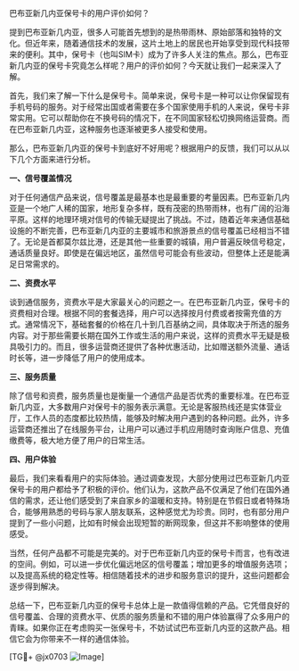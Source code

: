 巴布亚新几内亚保号卡的用户评价如何？

提到巴布亚新几内亚，很多人可能首先想到的是热带雨林、原始部落和独特的文化。但近年来，随着通信技术的发展，这片土地上的居民也开始享受到现代科技带来的便利。其中，保号卡（也叫SIM卡）成为了许多人关注的焦点。那么，巴布亚新几内亚的保号卡究竟怎么样呢？用户的评价如何？今天就让我们一起来深入了解。

首先，我们来了解一下什么是保号卡。简单来说，保号卡是一种可以让你保留现有手机号码的服务。对于经常出国或者需要在多个国家使用手机的人来说，保号卡非常实用。它可以帮助你在不换号码的情况下，在不同国家轻松切换网络运营商。而在巴布亚新几内亚，这种服务也逐渐被更多人接受和使用。

那么，巴布亚新几内亚的保号卡到底好不好用呢？根据用户的反馈，我们可以从以下几个方面来进行分析。

**一、信号覆盖情况**

对于任何通信产品来说，信号覆盖是最基本也是最重要的考量因素。巴布亚新几内亚是一个地广人稀的国家，地形复杂多样，既有茂密的热带雨林，也有广阔的沿海平原。这样的地理环境对信号的传输无疑提出了挑战。不过，随着近年来通信基础设施的不断完善，巴布亚新几内亚的主要城市和旅游景点的信号覆盖已经相当不错了。无论是首都莫尔兹比港，还是其他一些重要的城镇，用户普遍反映信号稳定，通话质量良好。即使是在偏远地区，虽然信号可能会有些波动，但整体上还是能满足日常需求的。

**二、资费水平**

谈到通信服务，资费水平是大家最关心的问题之一。在巴布亚新几内亚，保号卡的资费相对合理。根据不同的套餐选择，用户可以选择按月付费或者按需充值的方式。通常情况下，基础套餐的价格在几十到几百基纳之间，具体取决于所选的服务内容。对于那些需要长期在国外工作或生活的用户来说，这样的资费水平无疑是极具吸引力的。而且，很多运营商还提供了各种优惠活动，比如赠送额外流量、通话时长等，进一步降低了用户的使用成本。

**三、服务质量**

除了信号和资费，服务质量也是衡量一个通信产品是否优秀的重要标准。在巴布亚新几内亚，大多数用户对保号卡的服务表示满意。无论是客服热线还是实体营业厅，工作人员的态度都比较热情，能够及时解决用户遇到的各种问题。此外，许多运营商还推出了在线服务平台，让用户可以通过手机应用随时查询账户信息、充值缴费等，极大地方便了用户的日常生活。

**四、用户体验**

最后，我们来看看用户的实际体验。通过调查发现，大部分使用过巴布亚新几内亚保号卡的用户都给予了积极的评价。他们认为，这款产品不仅满足了他们在国外通信的需求，还让他们感受到了来自家乡的温暖和支持。特别是在节假日或者特殊场合，能够用熟悉的号码与家人朋友联系，这种感觉尤为珍贵。同时，也有部分用户提到了一些小问题，比如有时候会出现短暂的断网现象，但这并不影响整体的使用感受。

当然，任何产品都不可能是完美的。对于巴布亚新几内亚的保号卡而言，也有改进的空间。例如，可以进一步优化偏远地区的信号覆盖；增加更多的增值服务选项；以及提高系统的稳定性等。相信随着技术的进步和服务意识的提升，这些问题都会逐步得到解决。

总结一下，巴布亚新几内亚的保号卡总体上是一款值得信赖的产品。它凭借良好的信号覆盖、合理的资费水平、优质的服务质量和不错的用户体验赢得了众多用户的青睐。如果你正在考虑购买一张保号卡，不妨试试巴布亚新几内亚的这款产品。相信它会为你带来不一样的通信体验。

[TG💪+ @jx0703 ![Image](https://github.com/user-attachments/assets/dbca1d08-cadb-493c-b0ec-ad6f7a83f270)]